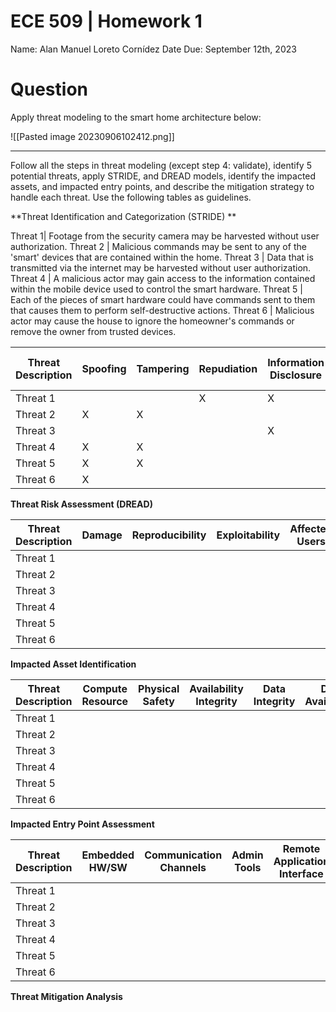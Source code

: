 # ECE 509 | Homework 1

Name: Alan Manuel Loreto Cornídez
Date Due: September 12th, 2023



# Question
Apply threat modeling to the smart home architecture below:

![[Pasted image 20230906102412.png]]


---

Follow all the steps in threat modeling (except step 4: validate), identify 5 potential threats, apply STRIDE, and DREAD models, identify the impacted assets, and impacted entry points, and describe the mitigation strategy to handle each threat. Use the following tables as guidelines.




**Threat Identification and Categorization (STRIDE) **

Threat 1| Footage from the security camera may be harvested without user authorization.
Threat 2 | Malicious commands may be sent to any of the 'smart' devices that are contained within the home.
Threat 3 | Data that is transmitted via the internet may be harvested without user authorization.
Threat 4 | A malicious actor may gain access to the information contained within the mobile device used to control the smart hardware.
Threat 5 | Each of the pieces of smart hardware could have commands sent to them that causes them to perform self-destructive actions.
Threat 6 | Malicious actor may cause the house to ignore the homeowner's commands or remove the owner from trusted devices.

| Threat Description | Spoofing | Tampering | Repudiation | Information Disclosure | Denial of Service | Elevation of Privileges |
| ------------------ | -------- | --------- | ----------- | ---------------------- | ----------------- | ----------------------- |
| Threat 1           |          |           | X           | X                      |                   |                         |
| Threat 2           | X        | X         |             |                        |                   |                         |
| Threat 3           |          |           |             | X                      |                   |                         |
| Threat 4           | X        | X         |             |                        |                   |                         |
| Threat 5           | X        | X         |             |                        | X                 |                         |
| Threat 6           | X        |           |             |                        | X                 | X                       |















**Threat Risk Assessment (DREAD)**


| Threat Description | Damage | Reproducibility | Exploitability | Affected Users | Discoverability | DREAD Score |
| ------------------ | ------ | --------------- | -------------- | -------------- | --------------- | ----------- |
| Threat 1           |        |                 |                |                |                 |             |
| Threat 2           |        |                 |                |                |                 |             |
| Threat 3           |        |                 |                |                |                 |             |
| Threat 4           |        |                 |                |                |                 |             |
| Threat 5           |        |                 |                |                |                 |             |
| Threat 6           |        |                 |                |                |                 |             |


**Impacted Asset Identification**

| Threat Description | Compute Resource | Physical Safety | Availability Integrity | Data Integrity | Data Availability | Data Privacy |
| ------------------ | ---------------- | --------------- | ---------------------- | -------------- | ----------------- | ------------ |
| Threat 1           |                  |                 |                        |                |                   |              |
| Threat 2           |                  |                 |                        |                |                   |              |
| Threat 3           |                  |                 |                        |                |                   |              |
| Threat 4           |                  |                 |                        |                |                   |              |
| Threat 5           |                  |                 |                        |                |                   |              |
| Threat 6           |                  |                 |                        |                |                   |              |

**Impacted Entry Point Assessment**

| Threat Description | Embedded HW/SW | Communication Channels | Admin Tools | Remote Application Interface | Deployment Infrastructure | Mitigation Strategies |
| ------------------ | -------------- | ---------------------- | ----------- | ---------------------------- | ------------------------- | --------------------- |
| Threat 1           |                |                        |             |                              |                           |                       |
| Threat 2           |                |                        |             |                              |                           |                       |
| Threat 3           |                |                        |             |                              |                           |                       |
| Threat 4           |                |                        |             |                              |                           |                       |
| Threat 5           |                |                        |             |                              |                           |                       |
| Threat 6           |                |                        |             |                              |                           |                       |





**Threat Mitigation Analysis**

